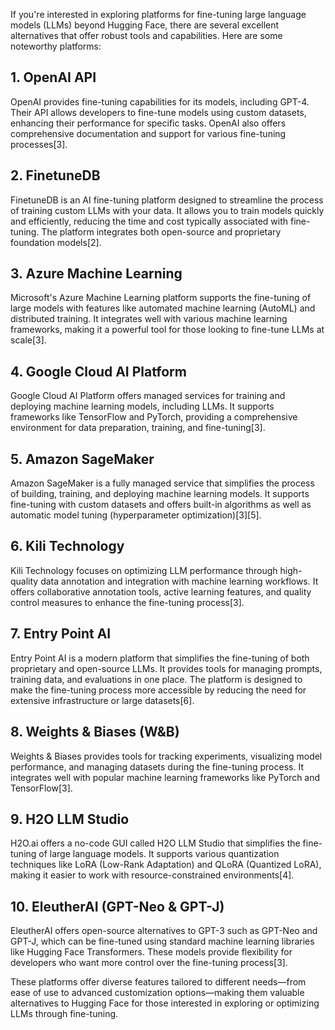 If you're interested in exploring platforms for fine-tuning large language models (LLMs) beyond Hugging Face, there are several excellent alternatives that offer robust tools and capabilities. Here are some noteworthy platforms:

## 1. OpenAI API

OpenAI provides fine-tuning capabilities for its models, including GPT-4. Their API allows developers to fine-tune models using custom datasets, enhancing their performance for specific tasks. OpenAI also offers comprehensive documentation and support for various fine-tuning processes\[3].

## 2. FinetuneDB

FinetuneDB is an AI fine-tuning platform designed to streamline the process of training custom LLMs with your data. It allows you to train models quickly and efficiently, reducing the time and cost typically associated with fine-tuning. The platform integrates both open-source and proprietary foundation models\[2].

## 3. Azure Machine Learning

Microsoft's Azure Machine Learning platform supports the fine-tuning of large models with features like automated machine learning (AutoML) and distributed training. It integrates well with various machine learning frameworks, making it a powerful tool for those looking to fine-tune LLMs at scale\[3].

## 4. Google Cloud AI Platform

Google Cloud AI Platform offers managed services for training and deploying machine learning models, including LLMs. It supports frameworks like TensorFlow and PyTorch, providing a comprehensive environment for data preparation, training, and fine-tuning\[3].

## 5. Amazon SageMaker

Amazon SageMaker is a fully managed service that simplifies the process of building, training, and deploying machine learning models. It supports fine-tuning with custom datasets and offers built-in algorithms as well as automatic model tuning (hyperparameter optimization)\[3]\[5].

## 6. Kili Technology

Kili Technology focuses on optimizing LLM performance through high-quality data annotation and integration with machine learning workflows. It offers collaborative annotation tools, active learning features, and quality control measures to enhance the fine-tuning process\[3].

## 7. Entry Point AI

Entry Point AI is a modern platform that simplifies the fine-tuning of both proprietary and open-source LLMs. It provides tools for managing prompts, training data, and evaluations in one place. The platform is designed to make the fine-tuning process more accessible by reducing the need for extensive infrastructure or large datasets\[6].

## 8. Weights & Biases (W\&B)

Weights & Biases provides tools for tracking experiments, visualizing model performance, and managing datasets during the fine-tuning process. It integrates well with popular machine learning frameworks like PyTorch and TensorFlow\[3].

## 9. H2O LLM Studio

H2O.ai offers a no-code GUI called H2O LLM Studio that simplifies the fine-tuning of large language models. It supports various quantization techniques like LoRA (Low-Rank Adaptation) and QLoRA (Quantized LoRA), making it easier to work with resource-constrained environments\[4].

## 10. EleutherAI (GPT-Neo & GPT-J)

EleutherAI offers open-source alternatives to GPT-3 such as GPT-Neo and GPT-J, which can be fine-tuned using standard machine learning libraries like Hugging Face Transformers. These models provide flexibility for developers who want more control over the fine-tuning process\[3].

These platforms offer diverse features tailored to different needs—from ease of use to advanced customization options—making them valuable alternatives to Hugging Face for those interested in exploring or optimizing LLMs through fine-tuning.

&#x20;






